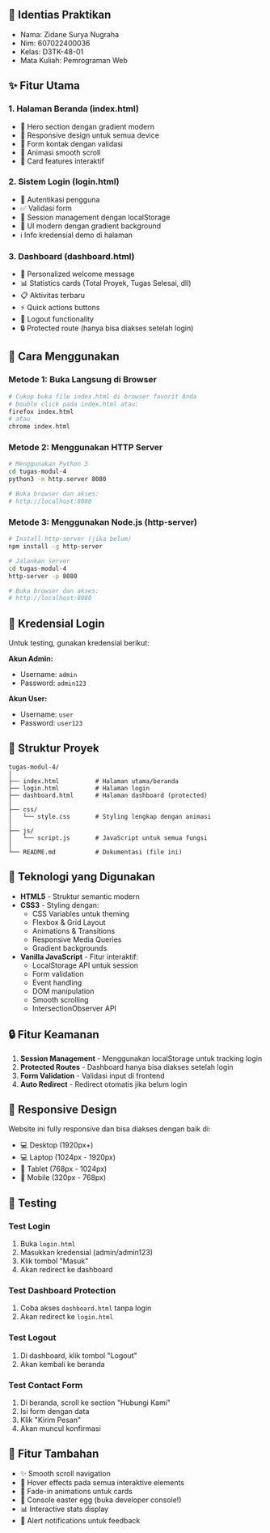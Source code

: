 ## 📝 Identias Praktikan

- Nama: Zidane Surya Nugraha
- Nim: 607022400036
- Kelas: D3TK-48-01  
- Mata Kuliah: Pemrograman Web  

## ✨ Fitur Utama

### 1. **Halaman Beranda (index.html)**
- 🎨 Hero section dengan gradient modern
- 📱 Responsive design untuk semua device
- 📝 Form kontak dengan validasi
- 🎯 Animasi smooth scroll
- 💫 Card features interaktif

### 2. **Sistem Login (login.html)**
- 🔐 Autentikasi pengguna
- ✅ Validasi form
- 💾 Session management dengan localStorage
- 🎨 UI modern dengan gradient background
- ℹ️ Info kredensial demo di halaman

### 3. **Dashboard (dashboard.html)**
- 👤 Personalized welcome message
- 📊 Statistics cards (Total Proyek, Tugas Selesai, dll)
- 📋 Aktivitas terbaru
- ⚡ Quick actions buttons
- 🚪 Logout functionality
- 🔒 Protected route (hanya bisa diakses setelah login)

## 🎯 Cara Menggunakan

### Metode 1: Buka Langsung di Browser
```bash
# Cukup buka file index.html di browser favorit Anda
# Double click pada index.html atau:
firefox index.html
# atau
chrome index.html
```

### Metode 2: Menggunakan HTTP Server
```bash
# Menggunakan Python 3
cd tugas-modul-4
python3 -m http.server 8080

# Buka browser dan akses:
# http://localhost:8080
```

### Metode 3: Menggunakan Node.js (http-server)
```bash
# Install http-server (jika belum)
npm install -g http-server

# Jalankan server
cd tugas-modul-4
http-server -p 8080

# Buka browser dan akses:
# http://localhost:8080
```

## 🔑 Kredensial Login

Untuk testing, gunakan kredensial berikut:

**Akun Admin:**
- Username: `admin`
- Password: `admin123`

**Akun User:**
- Username: `user`
- Password: `user123`

## 📂 Struktur Proyek

```
tugas-modul-4/
│
├── index.html          # Halaman utama/beranda
├── login.html          # Halaman login
├── dashboard.html      # Halaman dashboard (protected)
│
├── css/
│   └── style.css       # Styling lengkap dengan animasi
│
├── js/
│   └── script.js       # JavaScript untuk semua fungsi
│
└── README.md           # Dokumentasi (file ini)
```

## 🎨 Teknologi yang Digunakan

- **HTML5** - Struktur semantic modern
- **CSS3** - Styling dengan:
  - CSS Variables untuk theming
  - Flexbox & Grid Layout
  - Animations & Transitions
  - Responsive Media Queries
  - Gradient backgrounds
- **Vanilla JavaScript** - Fitur interaktif:
  - LocalStorage API untuk session
  - Form validation
  - Event handling
  - DOM manipulation
  - Smooth scrolling
  - IntersectionObserver API

## 🔒 Fitur Keamanan

1. **Session Management** - Menggunakan localStorage untuk tracking login
2. **Protected Routes** - Dashboard hanya bisa diakses setelah login
3. **Form Validation** - Validasi input di frontend
4. **Auto Redirect** - Redirect otomatis jika belum login

## 📱 Responsive Design

Website ini fully responsive dan bisa diakses dengan baik di:
- 💻 Desktop (1920px+)
- 💻 Laptop (1024px - 1920px)
- 📱 Tablet (768px - 1024px)
- 📱 Mobile (320px - 768px)

## 🎯 Testing

### Test Login
1. Buka `login.html`
2. Masukkan kredensial (admin/admin123)
3. Klik tombol \"Masuk\"
4. Akan redirect ke dashboard

### Test Dashboard Protection
1. Coba akses `dashboard.html` tanpa login
2. Akan redirect ke `login.html`

### Test Logout
1. Di dashboard, klik tombol \"Logout\"
2. Akan kembali ke beranda

### Test Contact Form
1. Di beranda, scroll ke section \"Hubungi Kami\"
2. Isi form dengan data
3. Klik \"Kirim Pesan\"
4. Akan muncul konfirmasi

## 🌟 Fitur Tambahan

- ✨ Smooth scroll navigation
- 🎨 Hover effects pada semua interaktive elements
- 💫 Fade-in animations untuk cards
- 🎯 Console easter egg (buka developer console!)
- 📊 Interactive stats display
- 🔔 Alert notifications untuk feedback

